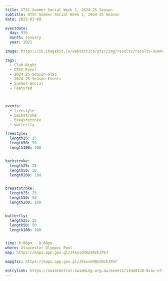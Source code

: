 ```yaml
---
title: GTSC Summer Social Week 1, 2024-25 Season
subtitle: GTSC Summer Social Week 1, 2024-25 Season
date: 2025-01-09

eventdate:
  day: 9th
  month: January
  year: 2025

image: https://ik.imagekit.io/webtactics/gtsc/img/results/results-summary-28.jpg

tags:
  - Club-Night
  - GTSC-Event
  - 2024-25-Season-GTSC
  - 2024-25-Season-Events
  - Summer-Social
  - Featured



events:
  - freestyle
  - backstroke
  - breaststroke
  - butterfly

freestyle:
  length25: 25
  length50: 50
  length100: 100


backstroke:
  length25: 25
  length50: 50
  length200: 100


breaststroke:
  length25: 25
  length50: 50
  length200: 100


butterfly:
  length25: 25
  length50: 50
  length100: 100


time: 6:00pm - 8:00pm
where: Gloucester Olympic Pool
map: https://maps.app.goo.gl/JXexsoRAoSNzhJPm7

mapgtsc: https://maps.app.goo.gl/JXexsoRAoSNzhJPm7

entrylink: https://swimcentral.swimming.org.au/events/13da9138-8cac-ef11-b8e9-002248978584/nominations
---
```


